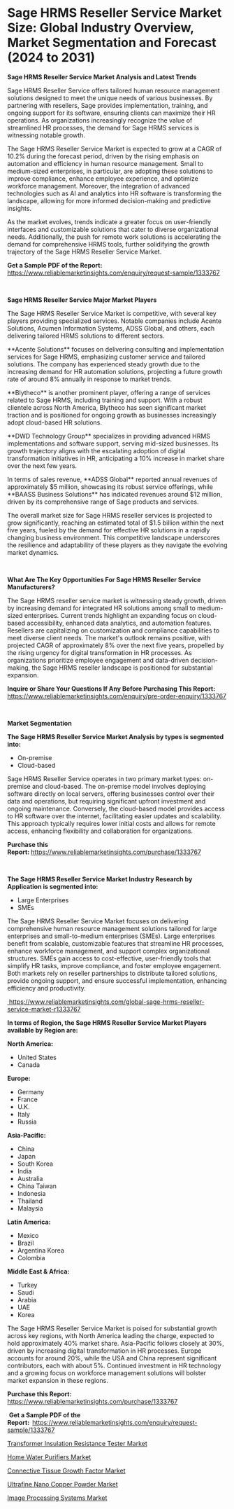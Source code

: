 <p><h1>Sage HRMS Reseller Service Market Size: Global Industry Overview, Market Segmentation and Forecast (2024 to 2031)</h1></p><p><strong>Sage HRMS Reseller Service Market Analysis and Latest Trends</strong></p>
<p><p>Sage HRMS Reseller Service offers tailored human resource management solutions designed to meet the unique needs of various businesses. By partnering with resellers, Sage provides implementation, training, and ongoing support for its software, ensuring clients can maximize their HR operations. As organizations increasingly recognize the value of streamlined HR processes, the demand for Sage HRMS services is witnessing notable growth.</p><p>The Sage HRMS Reseller Service Market is expected to grow at a CAGR of 10.2% during the forecast period, driven by the rising emphasis on automation and efficiency in human resource management. Small to medium-sized enterprises, in particular, are adopting these solutions to improve compliance, enhance employee experience, and optimize workforce management. Moreover, the integration of advanced technologies such as AI and analytics into HR software is transforming the landscape, allowing for more informed decision-making and predictive insights.</p><p>As the market evolves, trends indicate a greater focus on user-friendly interfaces and customizable solutions that cater to diverse organizational needs. Additionally, the push for remote work solutions is accelerating the demand for comprehensive HRMS tools, further solidifying the growth trajectory of the Sage HRMS Reseller Service Market.</p></p>
<p><strong>Get a Sample PDF of the Report:&nbsp;</strong> <a href="https://www.reliablemarketinsights.com/enquiry/request-sample/1333767?utm_campaign=1398&utm_medium=2&utm_source=Github&utm_content=ia&utm_term=01102024&utm_id=sage-hrms-reseller-service">https://www.reliablemarketinsights.com/enquiry/request-sample/1333767</a></p>
<p>&nbsp;</p>
<p><strong>Sage HRMS Reseller Service Major Market Players</strong></p>
<p><p>The Sage HRMS Reseller Service Market is competitive, with several key players providing specialized services. Notable companies include Acente Solutions, Acumen Information Systems, ADSS Global, and others, each delivering tailored HRMS solutions to different sectors.</p><p>**Acente Solutions** focuses on delivering consulting and implementation services for Sage HRMS, emphasizing customer service and tailored solutions. The company has experienced steady growth due to the increasing demand for HR automation solutions, projecting a future growth rate of around 8% annually in response to market trends.</p><p>**Blytheco** is another prominent player, offering a range of services related to Sage HRMS, including training and support. With a robust clientele across North America, Blytheco has seen significant market traction and is positioned for ongoing growth as businesses increasingly adopt cloud-based HR solutions.</p><p>**DWD Technology Group** specializes in providing advanced HRMS implementations and software support, serving mid-sized businesses. Its growth trajectory aligns with the escalating adoption of digital transformation initiatives in HR, anticipating a 10% increase in market share over the next few years.</p><p>In terms of sales revenue, **ADSS Global** reported annual revenues of approximately $5 million, showcasing its robust service offerings, while **BAASS Business Solutions** has indicated revenues around $12 million, driven by its comprehensive range of Sage products and services.</p><p>The overall market size for Sage HRMS reseller services is projected to grow significantly, reaching an estimated total of $1.5 billion within the next five years, fueled by the demand for effective HR solutions in a rapidly changing business environment. This competitive landscape underscores the resilience and adaptability of these players as they navigate the evolving market dynamics.</p></p>
<p>&nbsp;</p>
<p><strong>What Are The Key Opportunities For Sage HRMS Reseller Service Manufacturers?</strong></p>
<p><p>The Sage HRMS reseller service market is witnessing steady growth, driven by increasing demand for integrated HR solutions among small to medium-sized enterprises. Current trends highlight an expanding focus on cloud-based accessibility, enhanced data analytics, and automation features. Resellers are capitalizing on customization and compliance capabilities to meet diverse client needs. The market's outlook remains positive, with projected CAGR of approximately 8% over the next five years, propelled by the rising urgency for digital transformation in HR processes. As organizations prioritize employee engagement and data-driven decision-making, the Sage HRMS reseller landscape is positioned for substantial expansion.</p></p>
<p><strong>Inquire or Share Your Questions If Any Before Purchasing This Report:</strong> <a href="https://www.reliablemarketinsights.com/enquiry/pre-order-enquiry/1333767?utm_campaign=1398&utm_medium=2&utm_source=Github&utm_content=ia&utm_term=01102024&utm_id=sage-hrms-reseller-service">https://www.reliablemarketinsights.com/enquiry/pre-order-enquiry/1333767</a></p>
<p>&nbsp;</p>
<p><strong>Market Segmentation</strong></p>
<p><strong>The Sage HRMS Reseller Service Market Analysis by types is segmented into:</strong></p>
<p><ul><li>On-premise</li><li>Cloud-based</li></ul></p>
<p><p>Sage HRMS Reseller Service operates in two primary market types: on-premise and cloud-based. The on-premise model involves deploying software directly on local servers, offering businesses control over their data and operations, but requiring significant upfront investment and ongoing maintenance. Conversely, the cloud-based model provides access to HR software over the internet, facilitating easier updates and scalability. This approach typically requires lower initial costs and allows for remote access, enhancing flexibility and collaboration for organizations.</p></p>
<p><strong>Purchase this Report:&nbsp;</strong><a href="https://www.reliablemarketinsights.com/purchase/1333767?utm_campaign=1398&utm_medium=2&utm_source=Github&utm_content=ia&utm_term=01102024&utm_id=sage-hrms-reseller-service">https://www.reliablemarketinsights.com/purchase/1333767</a></p>
<p>&nbsp;</p>
<p><strong>The Sage HRMS Reseller Service Market Industry Research by Application is segmented into:</strong></p>
<p><ul><li>Large Enterprises</li><li>SMEs</li></ul></p>
<p><p>The Sage HRMS Reseller Service Market focuses on delivering comprehensive human resource management solutions tailored for large enterprises and small-to-medium enterprises (SMEs). Large enterprises benefit from scalable, customizable features that streamline HR processes, enhance workforce management, and support complex organizational structures. SMEs gain access to cost-effective, user-friendly tools that simplify HR tasks, improve compliance, and foster employee engagement. Both markets rely on reseller partnerships to distribute tailored solutions, provide ongoing support, and ensure successful implementation, enhancing efficiency and productivity.</p></p>
<p><a href="https://www.reliablemarketinsights.com/global-sage-hrms-reseller-service-market-r1333767?utm_campaign=1398&utm_medium=2&utm_source=Github&utm_content=ia&utm_term=01102024&utm_id=sage-hrms-reseller-service">&nbsp;https://www.reliablemarketinsights.com/global-sage-hrms-reseller-service-market-r1333767</a></p>
<p><strong>In terms of Region, the Sage HRMS Reseller Service Market Players available by Region are:</strong></p>
<p>
    <p> <strong> North America: </strong>
        <ul>
            <li>United States</li>
            <li>Canada</li>
        </ul>
        </p> 
    <p> <strong> Europe: </strong>
        <ul>
            <li>Germany</li>
            <li>France</li>
            <li>U.K.</li>
            <li>Italy</li>
            <li>Russia</li>
        </ul>
        </p> 
    <p> <strong> Asia-Pacific: </strong>
        <ul>
            <li>China</li>
            <li>Japan</li>
            <li>South Korea</li>
            <li>India</li>
            <li>Australia</li>
            <li>China Taiwan</li>
            <li>Indonesia</li>
            <li>Thailand</li>
            <li>Malaysia</li>
        </ul>
        </p> 
    <p> <strong> Latin America: </strong>
        <ul>
            <li>Mexico</li>
            <li>Brazil</li>
            <li>Argentina Korea</li>
            <li>Colombia</li>
        </ul>
        </p> 
    <p> <strong> Middle East & Africa: </strong>
        <ul>
            <li>Turkey</li>
            <li>Saudi</li>
            <li>Arabia</li>
            <li>UAE</li>
            <li>Korea</li>
        </ul>
    </p>
    </p>
<p><p>The Sage HRMS Reseller Service Market is poised for substantial growth across key regions, with North America leading the charge, expected to hold approximately 40% market share. Asia-Pacific follows closely at 30%, driven by increasing digital transformation in HR processes. Europe accounts for around 20%, while the USA and China represent significant contributors, each with about 5%. Continued investment in HR technology and a growing focus on workforce management solutions will bolster market expansion in these regions.</p></p>
<p><strong>Purchase this Report: </strong><a href="https://www.reliablemarketinsights.com/purchase/1333767?utm_campaign=1398&utm_medium=2&utm_source=Github&utm_content=ia&utm_term=01102024&utm_id=sage-hrms-reseller-service">https://www.reliablemarketinsights.com/purchase/1333767</a></p>
<p>&nbsp;<strong>Get a Sample PDF of the Report:&nbsp;&nbsp;</strong><a href="https://www.reliablemarketinsights.com/enquiry/request-sample/1333767?utm_campaign=1398&utm_medium=2&utm_source=Github&utm_content=ia&utm_term=01102024&utm_id=sage-hrms-reseller-service">https://www.reliablemarketinsights.com/enquiry/request-sample/1333767</a></p>
<p><strong></strong></p>
<p><p><a href="https://issuu.com/reportprime-2/docs/transformer-insulation-resistance-t_ca2d52b9a1e8ed?utm_campaign=1398&utm_medium=2&utm_source=Github&utm_content=ia&utm_term=01102024&utm_id=sage-hrms-reseller-service">Transformer Insulation Resistance Tester Market</a></p><p><a href="https://www.linkedin.com/pulse/home-water-purifiers-market-size-type-pp-cotton-filtercomposite-fshae?utm_campaign=1398&utm_medium=2&utm_source=Github&utm_content=ia&utm_term=01102024&utm_id=sage-hrms-reseller-service">Home Water Purifiers Market</a></p><p><a href="https://www.linkedin.com/pulse/connective-tissue-growth-factor-market-research-report-exploring-llhdc?utm_campaign=1398&utm_medium=2&utm_source=Github&utm_content=ia&utm_term=01102024&utm_id=sage-hrms-reseller-service">Connective Tissue Growth Factor Market</a></p><p><a href="https://issuu.com/reportprime-2/docs/ultrafine-nano-copper-powder-market_41b9045562d20b?utm_campaign=1398&utm_medium=2&utm_source=Github&utm_content=ia&utm_term=01102024&utm_id=sage-hrms-reseller-service">Ultrafine Nano Copper Powder Market</a></p><p><a href="https://www.linkedin.com/pulse/emerging-market-trends-regional-analysis-image-processing-dhkze?utm_campaign=1398&utm_medium=2&utm_source=Github&utm_content=ia&utm_term=01102024&utm_id=sage-hrms-reseller-service">Image Processing Systems Market</a></p></p>